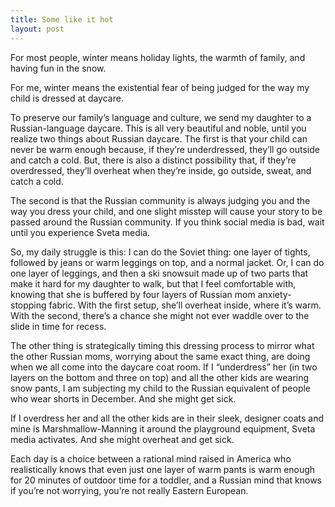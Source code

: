 ```yaml
---
title: Some like it hot
layout: post
---
```


For most people, winter means holiday lights, the warmth of family, and having fun in the snow.

For me, winter means the existential fear of being judged for the way my child is dressed at daycare.

To preserve our family’s language and culture, we send my daughter to a Russian-language daycare. This is all very beautiful and noble, until you realize two things about Russian daycare. The first is that your child can never be warm enough because,  if they’re underdressed,  they’ll go outside and catch a cold.  But, there is also a distinct possibility that, if they’re overdressed, they’ll overheat when they’re inside, go outside, sweat, and catch a cold.  

The second is that the Russian community is always judging you and the way you dress your child, and one slight misstep will cause your story to be passed around the Russian community. If you think social media is bad, wait until you experience Sveta media.

So, my daily struggle is this: I can do the Soviet thing: one layer of tights, followed by jeans or warm leggings on top, and a normal jacket. Or, I can do one layer of leggings, and then a ski snowsuit made up of two parts that make it hard for my daughter to walk, but that I feel comfortable with, knowing that she is buffered by four layers of Russian mom anxiety-stopping fabric. With the first setup, she’ll overheat inside, where it’s warm. With the second, there’s a chance she might not ever waddle over to the slide in time for recess.

The other thing is strategically timing this dressing process to mirror what the other Russian moms, worrying about the same exact thing, are doing when we all come into the daycare coat room. If I “underdress” her (in two layers on the bottom and three on top) and all the other kids are wearing snow pants, I am subjecting my child to the Russian equivalent of people who wear shorts in December. And she might get sick.

If I overdress her and all the other kids are in their sleek, designer coats and mine is Marshmallow-Manning it around the playground equipment, Sveta media activates. And she might overheat and get sick.

Each day is a choice between a rational mind raised in America who realistically knows that even just one layer of warm pants is warm enough for 20 minutes of outdoor time for a toddler, and a Russian mind that knows if you’re not worrying, you’re not really Eastern European. 
